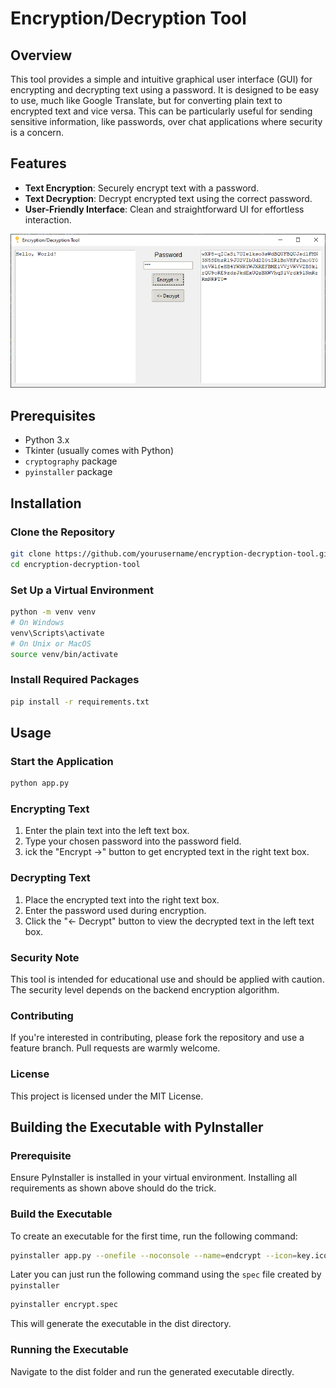 # Encryption/Decryption Tool

## Overview
This tool provides a simple and intuitive graphical user interface (GUI) for encrypting and decrypting text using a password. It is designed to be easy to use, much like Google Translate, but for converting plain text to encrypted text and vice versa. This can be particularly useful for sending sensitive information, like passwords, over chat applications where security is a concern.


## Features
- **Text Encryption**: Securely encrypt text with a password.
- **Text Decryption**: Decrypt encrypted text using the correct password.
- **User-Friendly Interface**: Clean and straightforward UI for effortless interaction.

![Example Image](example.png "This is an example of encrypting Hello, World!")

## Prerequisites
- Python 3.x
- Tkinter (usually comes with Python)
- `cryptography` package
- `pyinstaller` package

## Installation

### Clone the Repository
```bash
git clone https://github.com/yourusername/encryption-decryption-tool.git
cd encryption-decryption-tool
```

### Set Up a Virtual Environment
```bash
python -m venv venv
# On Windows
venv\Scripts\activate
# On Unix or MacOS
source venv/bin/activate
```

### Install Required Packages
```bash
pip install -r requirements.txt
```

## Usage

### Start the Application
```bash
python app.py
```

### Encrypting Text
1. Enter the plain text into the left text box.
2. Type your chosen password into the password field.
3. ick the "Encrypt ->" button to get encrypted text in the right text box.

### Decrypting Text
1. Place the encrypted text into the right text box.
2. Enter the password used during encryption.
3. Click the "<- Decrypt" button to view the decrypted text in the left text box.


### Security Note
This tool is intended for educational use and should be applied with caution. The security level depends on the backend encryption algorithm.

### Contributing
If you're interested in contributing, please fork the repository and use a feature branch. Pull requests are warmly welcome.

### License
This project is licensed under the MIT License.


## Building the Executable with PyInstaller

### Prerequisite
Ensure PyInstaller is installed in your virtual environment. Installing all requirements as shown above should do the trick.

### Build the Executable
To create an executable for the first time, run the following command:

```bash
pyinstaller app.py --onefile --noconsole --name=endcrypt --icon=key.ico  --add-data "key.ico;."
```

Later you can just run the following command using the `spec` file created by `pyinstaller`

```bash
pyinstaller encrypt.spec
```

This will generate the executable in the dist directory.

### Running the Executable
Navigate to the dist folder and run the generated executable directly.